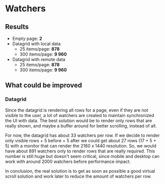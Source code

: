 # Watchers

## Results
- Empty page: **2**
- Datagrid with local data
    - 25 items/page: **878**
    - 300 items/page: **9 960**
- Datagrid with remote data
    - 25 items/page: **878**
    - 300 items/page: **9 960**

## What could be improved

### Datagrid

Since the datagrid is rendering all rows for a page, even if they are not visible to the user, a lot of watchers are created to maintain synchronized the UI with data. The best solution would be to render only rows that are really shown, and maybe a buffer around for better scrolling, instead of all.

For now, the datagrid has about 33 watchers per row. If we decide to render only visible rows + 5 before + 5 after we could get about 27 rows (17 + 5 + 5) with a monitor that can render the 2160 x 1440 resolution. So, we would have about 891 watchers only to render rows that are really required. This number is still huge but doesn't seem critical, since mobile and desktop can work with around 2000 watchers before performance impact.

In conclusion, the real solution is to get as soon as possible a good virtual scroll solution and work later to reduce the amount of watchers per row.
